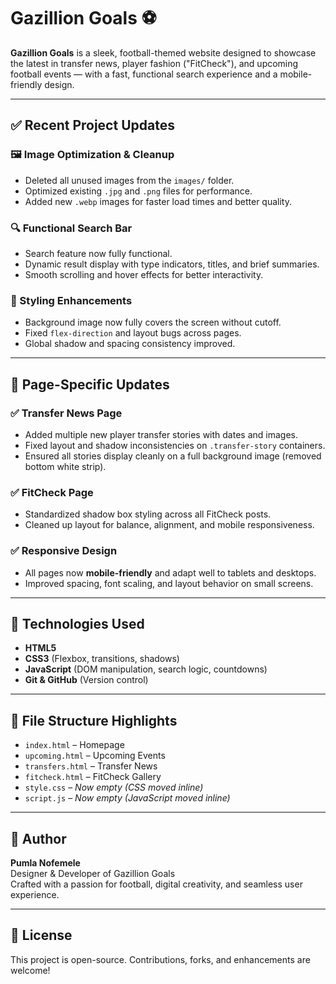 # Gazillion Goals ⚽

**Gazillion Goals** is a sleek, football-themed website designed to showcase the latest in transfer news, player fashion ("FitCheck"), and upcoming football events — with a fast, functional search experience and a mobile-friendly design.

---

## ✅ Recent Project Updates

### 🖼 Image Optimization & Cleanup
- Deleted all unused images from the `images/` folder.
- Optimized existing `.jpg` and `.png` files for performance.
- Added new `.webp` images for faster load times and better quality.

### 🔍 Functional Search Bar
- Search feature now fully functional.
- Dynamic result display with type indicators, titles, and brief summaries.
- Smooth scrolling and hover effects for better interactivity.

### 🎨 Styling Enhancements
- Background image now fully covers the screen without cutoff.
- Fixed `flex-direction` and layout bugs across pages.
- Global shadow and spacing consistency improved.

---

## 📄 Page-Specific Updates

### ✅ **Transfer News Page**
- Added multiple new player transfer stories with dates and images.
- Fixed layout and shadow inconsistencies on `.transfer-story` containers.
- Ensured all stories display cleanly on a full background image (removed bottom white strip).

### ✅ **FitCheck Page**
- Standardized shadow box styling across all FitCheck posts.
- Cleaned up layout for balance, alignment, and mobile responsiveness.

### ✅ **Responsive Design**
- All pages now **mobile-friendly** and adapt well to tablets and desktops.
- Improved spacing, font scaling, and layout behavior on small screens.

---

## 🧠 Technologies Used

- **HTML5**
- **CSS3** (Flexbox, transitions, shadows)
- **JavaScript** (DOM manipulation, search logic, countdowns)
- **Git & GitHub** (Version control)

---

## 📂 File Structure Highlights

- `index.html` – Homepage
- `upcoming.html` – Upcoming Events
- `transfers.html` – Transfer News
- `fitcheck.html` – FitCheck Gallery
- `style.css` – *Now empty (CSS moved inline)*
- `script.js` – *Now empty (JavaScript moved inline)*

---

## 👤 Author

**Pumla Nofemele**  
Designer & Developer of Gazillion Goals  
Crafted with a passion for football, digital creativity, and seamless user experience.

---

## 📝 License

This project is open-source. Contributions, forks, and enhancements are welcome!
